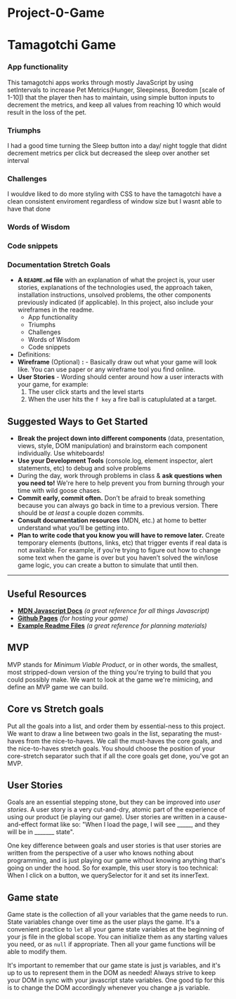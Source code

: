# Project-0-Game
# Tamagotchi Game

### App functionality
This tamagotchi apps works through mostly JavaScript by using setIntervals to increase Pet Metrics(Hunger, Sleepiness, Boredom [scale of 1-10]) 
that the player then has to maintain, using simple button inputs to decrement the metrics, 
and keep all values from reaching 10 which would result in the loss of the pet.

### Triumphs
I had a good time turning the Sleep button into a day/ night toggle that didnt decrement metrics per click but decreased the sleep over another set interval

### Challenges
I wouldve liked to do more styling with CSS to have the tamagotchi have a clean consistent enviroment regardless of window size but I wasnt able to have that done

### Words of Wisdom


### Code snippets


### Documentation Stretch Goals

- **A `README.md` file** with an explanation of what the project is, your user stories, explanations of the technologies used, the approach taken, installation instructions, unsolved problems, the other components previously indicated (if applicable). In this project, also include your wireframes in the readme.
    - App functionality
    - Triumphs
    - Challenges
    - Words of Wisdom
    - Code snippets
- Definitions:
- **Wireframe** (Optional) **:** - Basically draw out what your game will look like. You can use paper or any wireframe tool you find online.
- **User Stories** - Wording should center around how a user interacts with your game, for example:
    1. The user click starts and the level starts
    2. When the user hits the `f key` a fire ball is catuplulated at a target.

## Suggested Ways to Get Started

- **Break the project down into different components** (data, presentation, views, style, DOM manipulation) and brainstorm each component individually. Use whiteboards!
- **Use your Development Tools** (console.log, element inspector, alert statements, etc) to debug and solve problems
- During the day, work through problems in class & **ask questions when you need to!** We're here to help prevent you from burning through your time with wild goose chases.
- **Commit early, commit often.** Don’t be afraid to break something because you can always go back in time to a previous version. There should be *at least* a couple dozen commits.
- **Consult documentation resources** (MDN, etc.) at home to better understand what you’ll be getting into.
- **Plan to write code that you know you will have to remove later.** Create temporary elements (buttons, links, etc) that trigger events if real data is not available. For example, if you’re trying to figure out how to change some text when the game is over but you haven’t solved the win/lose game logic, you can create a button to simulate that until then.

---

## Useful Resources

- **[MDN Javascript Docs](https://developer.mozilla.org/en-US/docs/Web/JavaScript)** *(a great reference for all things Javascript)*
- **[Github Pages](https://pages.github.com/)** *(for hosting your game)*
- **[Example Readme Files](https://github.com/SEIR-7-06/example-readmes)** *(a great reference for planning materials)*

## MVP

MVP stands for *Minimum Viable Product*, or in other words, the smallest, most stripped-down version of the thing you're trying to build that you could possibly make. We want to look at the game we're mimicing, and define an MVP game we can build.

## Core vs Stretch goals

Put all the goals into a list, and order them by essential-ness to this project. We want to draw a line between two goals in the list, separating the must-haves from the nice-to-haves. We call the must-haves the core goals, and the nice-to-haves stretch goals. You should choose the position of your core-stretch separator such that if all the core goals get done, you've got an MVP.

## User Stories

Goals are an essential stepping stone, but they can be improved into *user stories*. A user story is a very cut-and-dry, atomic part of the experience of using our product (ie playing our game). User stories are written in a cause-and-effect format like so: "When I load the page, I will see _____, and they will be in _______ state".

One key difference between goals and user stories is that user stories are written from the perspective of a user who knows nothing about programming, and is just playing our game without knowing anything that's going on under the hood. So for example, this user story is too technical: When I click on a button, we querySelector for it and set its innerText.

## Game state

Game state is the collection of all your variables that the game needs to run. State variables change over time as the user plays the game. It's a convenient practice to `let` all your game state variables at the beginning of your js file in the global scope. You can initialize them as any starting values you need, or as `null` if appropriate. Then all your game functions will be able to modify them.

It's important to remember that our game state is just js variables, and it's up to us to represent them in the DOM as needed! Always strive to keep your DOM in sync with your javascript state variables. One good tip for this is to change the DOM accordingly whenever you change a js variable.
